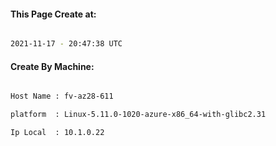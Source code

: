 
   
#### This Page Create at:

```bash

2021-11-17 - 20:47:38 UTC

```

#### Create By Machine:

```bash

Host Name : fv-az28-611

platform  : Linux-5.11.0-1020-azure-x86_64-with-glibc2.31

Ip Local  : 10.1.0.22

```

